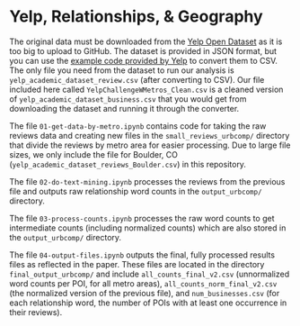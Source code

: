 # Yelp, Relationships, & Geography

The original data must be downloaded from the [Yelp Open Dataset](https://www.yelp.com/dataset) as it is too big to upload to GitHub. The dataset is provided in JSON format, but you can use the [example code provided by Yelp](https://github.com/Yelp/dataset-examples/blob/master/json_to_csv_converter.py) to convert them to CSV. The only file you need from the dataset to run our analysis is `yelp_academic_dataset_review.csv` (after converting to CSV). Our file included here called `YelpChallengeWMetros_Clean.csv` is a cleaned version of `yelp_academic_dataset_business.csv` that you would get from downloading the dataset and running it through the converter.

The file `01-get-data-by-metro.ipynb` contains code for taking the raw reviews data and creating new files in the `small_reviews_urbcomp/` directory that divide the reviews by metro area for easier processing. Due to large file sizes, we only include the file for Boulder, CO (`yelp_academic_dataset_reviews_Boulder.csv`) in this repository.

The file `02-do-text-mining.ipynb` processes the reviews from the previous file and outputs raw relationship word counts in the `output_urbcomp/` directory.

The file `03-process-counts.ipynb` processes the raw word counts to get intermediate counts (including normalized counts) which are also stored in the `output_urbcomp/` directory.

The file `04-output-files.ipynb` outputs the final, fully processed results files as reflected in the paper. These files are located in the directory `final_output_urbcomp/` and include `all_counts_final_v2.csv` (unnormalized word counts per POI, for all metro areas), `all_counts_norm_final_v2.csv` (the normalized version of the previous file), and `num_businesses.csv` (for each relationship word, the number of POIs with at least one occurrence in their reviews).
